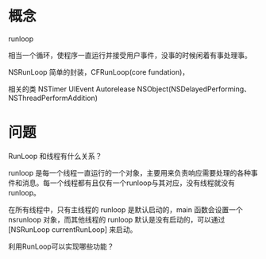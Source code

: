 





# 概念

 

runloop

相当一个循环，使程序一直运行并接受用户事件，没事的时候闲着有事处理事。

NSRunLoop 简单的封装，CFRunLoop(core fundation)，

相关的类 NSTimer UIEvent Autorelease NSObject(NSDelayedPerforming、NSThreadPerformAddition)





# 问题  







RunLoop 和线程有什么关系？

runloop 是每一个线程一直运行的一个对象，主要用来负责响应需要处理的各种事件和消息。每一个线程都有且仅有一个runloop与其对应，没有线程就没有runloop。

在所有线程中，只有主线程的 runloop 是默认启动的，main 函数会设置一个 nsrunloop 对象，而其他线程的 runloop 默认是没有启动的，可以通过 [NSRunLoop currentRunLoop] 来启动。





利用RunLoop可以实现哪些功能？